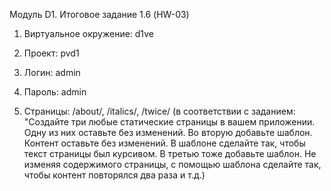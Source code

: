 Модуль D1. Итоговое задание 1.6 (HW-03)

1. Виртуальное окружение: d1ve

2. Проект: pvd1

3. Логин: admin

4. Пароль: admin

5. Страницы: /about/, /italics/, /twice/ (в соответствии с заданием: "Создайте три любые статические страницы в вашем приложении. Одну из них оставьте без изменений. Во вторую добавьте шаблон. Контент оставьте без изменений. В шаблоне сделайте так, чтобы текст страницы был курсивом. В третью тоже добавьте шаблон. Не изменяя содержимого страницы, с помощью шаблона сделайте так, чтобы контент повторялся два раза и т.д.)
